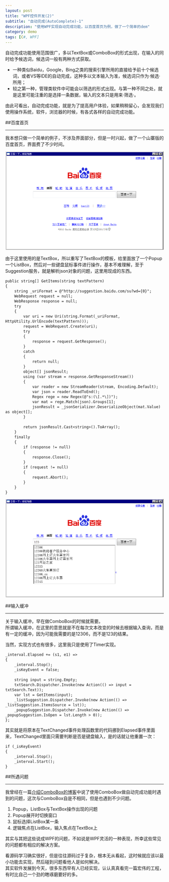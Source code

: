 ```yaml
---
layout: post
title: "WPF控件开发(2)"
subtitle: "自动完成(AutoComplete)-1"
description: "使用WPF实现自动完成功能，以百度首页为例，做了一个简单的dem"
category: demo
tags: [C#, WPF]
---
```


自动完成功能使用范围很广，多以TextBox或ComboBox的形式出现，在输入的同时给予候选词，候选词一般有两种方式获取。  

* 一种类似Baidu，Google，Bing之类的搜索引擎所用的直接给予前十个候选词，或者VS等IDE的自动完成，这种多以文本输入为准，候选词只作为·候选·所用；
* 较之第一种，管理类软件中可能会以筛选的形式出现。与第一种不同之处，就是这里可能注重的是选择一条数据，输入的文本只是用来·筛选·。

由此可看出，自动完成功能，就是为了提高用户体验，如果稍稍留心，会发现我们使用操作系统，软件，浏览器的时候，有各式各样的自动完成功能。  

##百度首页

---

我本想只做一个简单的例子，不涉及界面部分，但是一时兴起，做了一个山寨版的百度首页，界面费了不少时间。  

![百度首页](/image/wpf/baidu.png)

由于这里使用的是TextBox，所以重写了TextBox的模板，给里面放了一个Popup一个ListBox，然后对一些键盘鼠标事件进行操作，基本不难理解，至于Suggestion服务，就是解析json对象的问题，这里用现成的东西。  

    public string[] GetItems(string textPattern)
    {
        string _uriFormat = @"http://suggestion.baidu.com/su?wd={0}";
        WebRequest request = null;
        WebResponse response = null;
        try
        {
            var uri = new Uri(string.Format(_uriFormat, HttpUtility.UrlEncode(textPattern)));
            request = WebRequest.Create(uri);
            try
            {
                response = request.GetResponse();
            }
            catch
            {
                return null;
            }
            object[] jsonResult;
            using (var stream = response.GetResponseStream())
            {
                var reader = new StreamReader(stream, Encoding.Default);
                var json = reader.ReadToEnd();
                Regex rege = new Regex(@"s:(\[.*\])");
                var mat = rege.Match(json).Groups[1];
                jsonResult = _jsonSerializer.DeserializeObject(mat.Value) as object[];
            }
    
            return jsonResult.Cast<string>().ToArray();
        }
        finally
        {
            if (response != null)
            {
                response.Close();
            }
            if (request != null)
            {
                request.Abort();
            }
        }
    }
    

![Suggestion](/image/wpf/suggestion.png)

##输入缓冲

---

关于输入缓冲，早在做ComboBox的时候就需要。  
所谓输入缓冲，在这里的意思就是不在每次文本改变的时候去根据输入查询，而是有一定的缓冲，因为可能我需要的是12306，而不是123的结果。  

当然，实现方式也有很多，这里我只是使用了Timer实现。  

    _interval.Elapsed += (s1, e1) =>
    {
        _interval.Stop();
        _isKeyEvent = false;
    
        string input = string.Empty;
        txtSearch.Dispatcher.Invoke(new Action(() => input = txtSearch.Text));
        var lst = GetItems(input);
        _listSuggestion.Dispatcher.Invoke(new Action(() => _listSuggestion.ItemsSource = lst));
        _popupSuggestion.Dispatcher.Invoke(new Action(() => _popupSuggestion.IsOpen = lst.Length > 0));
    };

其实就是将原本在TextChanged事件处理函数里的代码挪到Elapsed事件里面来，TextChanged里面只需要判断是否是键盘输入，是的话就让他重置一次：  

    if (_isKeyEvent)
    {
        _interval.Stop();
        _interval.Start();
    }


##所遇问题

---

我曾经在一篇[介绍ComboBox的博客](/blog/2013/03/29/winform-wpf-2/)中说了使用ComboBox做自动完成功能时遇到的问题，这次与ComboBox自是不相同，但是也遇到不少问题。  

1. Popup，ListBox与TextBox操作出现的问题
2. Popup展开时切换窗口
3. 鼠标选择ListBox某一条
4. 逻辑焦点在ListBox，输入焦点在TextBox上

其实与其把这些说成WPF的问题，不如说是WPF灵活的一种表现，所幸这些常见的问题都有相应的解决方案。  

看源码学习确实很好，但是往往源码过于复杂，根本无从看起，这时候就应该以最小功能去实现，然后碰到问题看他人是如何解决。  
其实软件发展到今天，很多东西早有人已经实现，认认真真看完一篇宏伟的工程，有时比自己一个劲的瞎琢磨要好的多。  
